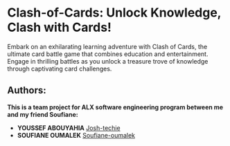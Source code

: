 # Clash-of-Cards: Unlock Knowledge, Clash with Cards!


Embark on an exhilarating learning adventure with Clash of Cards, the ultimate card battle game that combines education and entertainment. Engage in thrilling battles as you unlock a treasure trove of knowledge through captivating card challenges.


## Authors:

**This is a team project for ALX software engineering program between me and my friend Soufiane:**

* **YOUSSEF ABOUYAHIA** [Josh-techie](https://github.com/Josh-techie)
* **SOUFIANE OUMALEK** [Soufiane-oumalek](https://github.com/soufiane-oumalek)